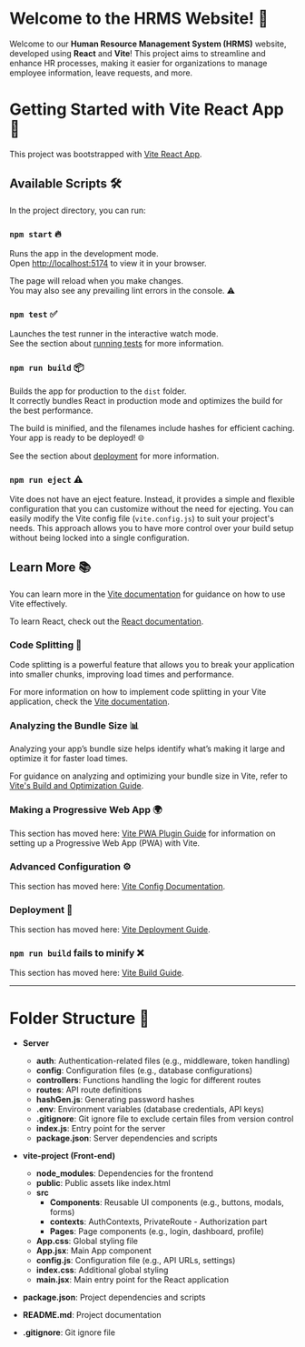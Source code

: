 # Welcome to the HRMS Website! 🎉

Welcome to our **Human Resource Management System (HRMS)** website, developed using **React** and **Vite**! This project aims to streamline and enhance HR processes, making it easier for organizations to manage employee information, leave requests, and more.

# Getting Started with Vite React App 🚀

This project was bootstrapped with [Vite React App](https://github.com/vitejs/vite).

## Available Scripts 🛠️

In the project directory, you can run:

### `npm start` 🔥

Runs the app in the development mode.\
Open [http://localhost:5174](http://localhost:5000) to view it in your browser.

The page will reload when you make changes.\
You may also see any prevailing lint errors in the console. ⚠️

### `npm test` ✅

Launches the test runner in the interactive watch mode.\
See the section about [running tests](https://vite.dev/guide/) for more information.

### `npm run build` 📦

Builds the app for production to the `dist` folder.\
It correctly bundles React in production mode and optimizes the build for the best performance.

The build is minified, and the filenames include hashes for efficient caching.\
Your app is ready to be deployed! 🌐

See the section about [deployment](https://vitejs.dev/guide/static-deploy.html) for more information.

### `npm run eject` ⚠️

Vite does not have an eject feature. Instead, it provides a simple and flexible configuration that you can customize without the need for ejecting. You can easily modify the Vite config file (`vite.config.js`) to suit your project's needs. This approach allows you to have more control over your build setup without being locked into a single configuration.

## Learn More 📚

You can learn more in the [Vite documentation](https://vitejs.dev/guide/) for guidance on how to use Vite effectively.

To learn React, check out the [React documentation](https://reactjs.org/).

### Code Splitting 🧩

Code splitting is a powerful feature that allows you to break your application into smaller chunks, improving load times and performance. 

For more information on how to implement code splitting in your Vite application, check the [Vite documentation](https://vitejs.dev/guide/features.html#code-splitting).

### Analyzing the Bundle Size 📊

Analyzing your app’s bundle size helps identify what’s making it large and optimize it for faster load times.

For guidance on analyzing and optimizing your bundle size in Vite, refer to [Vite's Build and Optimization Guide](https://vitejs.dev/guide/build.html#bundle-analysis).

### Making a Progressive Web App 🌍

This section has moved here: [Vite PWA Plugin Guide](https://vite-plugin-pwa.netlify.app/) for information on setting up a Progressive Web App (PWA) with Vite.

### Advanced Configuration ⚙️

This section has moved here: [Vite Config Documentation](https://vite.dev/config/).

### Deployment 🚀

This section has moved here: [Vite Deployment Guide](https://vitejs.dev/guide/static-deploy.html).

### `npm run build` fails to minify ❌

This section has moved here: [Vite Build Guide](https://vitejs.dev/guide/build.html#building-for-production).

---

# Folder Structure 📁

- **Server** 
  - **auth**: Authentication-related files (e.g., middleware, token handling)
  - **config**: Configuration files (e.g., database configurations)
  - **controllers**: Functions handling the logic for different routes
  - **routes**: API route definitions
  - **hashGen.js**: Generating password hashes
  - **.env**: Environment variables (database credentials, API keys)
  - **.gitignore**: Git ignore file to exclude certain files from version control
  - **index.js**: Entry point for the server
  - **package.json**: Server dependencies and scripts

- **vite-project (Front-end)** 

  - **node_modules**: Dependencies for the frontend
  - **public**: Public assets like index.html
  - **src**
    - **Components**: Reusable UI components (e.g., buttons, modals, forms)
    - **contexts**: AuthContexts, PrivateRoute - Authorization part
    - **Pages**: Page components (e.g., login, dashboard, profile)
  - **App.css**: Global styling file
  - **App.jsx**: Main App component
  - **config.js**: Configuration file (e.g., API URLs, settings)
  - **index.css**: Additional global styling
  - **main.jsx**: Main entry point for the React application
- **package.json**: Project dependencies and scripts
- **README.md**: Project documentation
- **.gitignore**: Git ignore file

